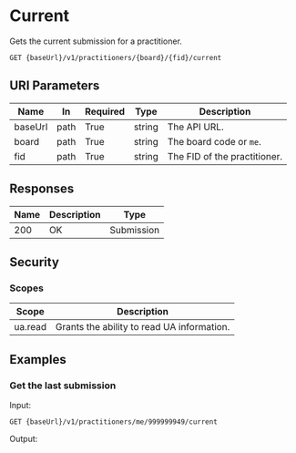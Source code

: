 # Current

Gets the current submission for a practitioner.

```http
GET {baseUrl}/v1/practitioners/{board}/{fid}/current
```

## URI Parameters

| Name | In | Required | Type | Description |
| - |-|-|-|-|
| baseUrl | path | True | string | The API URL. |
| board | path | True | string | The board code or `me`. |
| fid | path | True | string | The FID of the practitioner. |

## Responses

| Name | Description | Type |
| - |-|-|
| 200 | OK | Submission |

## Security

### Scopes

| Scope | Description |
| -|-|
|ua.read | Grants the ability to read UA information. |

## Examples

### Get the last submission

Input:

```http
GET {baseUrl}/v1/practitioners/me/999999949/current
```

Output:

```json
```
